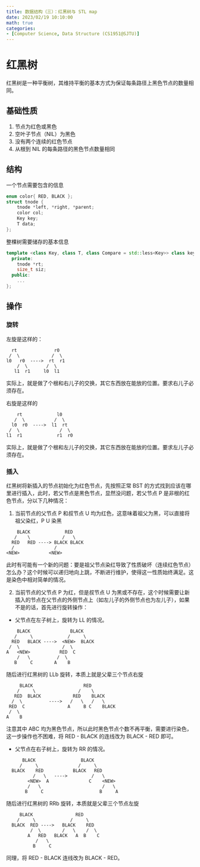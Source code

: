 ```yaml
---
title: 数据结构（三）：红黑树与 STL map
date: 2023/02/19 10:10:00
math: true
categories:
- [Computer Science, Data Structure (CS1951@SJTU)]
---
```

# 红黑树

红黑树是一种平衡树，其维持平衡的基本方式为保证每条路径上黑色节点的数量相同。

## 基础性质
1. 节点为红色或黑色
2. 空叶子节点（NIL）为黑色
3. 没有两个连续的红色节点
4. 从根到 NIL 的每条路径的黑色节点数量相同

## 结构
一个节点需要包含的信息
```cpp
enum color{ RED, BLACK };
struct tnode {
    tnode *left, *right, *parent;
    color col;
    Key key;
    T data;
};
```
整棵树需要储存的基本信息
```cpp
template <class Key, class T, class Compare = std::less<Key>> class key {
  private:
    tnode *rt;
    size_t siz;
  public:
    ...
};
```

## 操作
### 旋转

左旋是这样的：
```
  rt              r0
 /  \            /  \
l0   r0  ---->  rt  r1
    /  \       /  \
   l1  r1     l0  l1
```
实际上，就是做了个根和右儿子的交换，其它东西放在能放的位置。要求右儿子必须存在。

右旋是这样的
```
    rt             l0
   /  \           /  \
  l0  r0  ---->  l1  rt
 /  \               /  \
l1  r1             r1  r0
```
实际上，就是做了个根和左儿子的交换，其它东西放在能放的位置。要求左儿子必须存在。

### 插入

红黑树将新插入的节点初始化为红色节点，先按照正常 BST 的方式找到应该在哪里进行插入，此时，若父节点是黑色节点，显然没问题，若父节点 P 是非根的红色节点，分以下几种情况：
1. 当前节点的父节点 P 和叔节点 U 均为红色，这意味着祖父为黑，可以直接将祖父染红，P U 染黑
```
    BLACK             RED
   /    \            /   \
  RED   RED ----> BLACK BLACK
  /               /
<NEW>           <NEW>
```
此时有可能有一个新的问题：要是祖父节点染红导致了性质破坏（连续红色节点）怎么办？这个时候可以递归地向上跳，不断进行维护，使得这一性质始终满足。这是染色中相对简单的情况。

2. 当前节点的父节点 P 为红，但是叔节点 U 为黑或不存在，这个时候需要让新插入的节点在父节点的外侧节点上（如左儿子的外侧节点也为左儿子），如果不是的话，首先进行旋转操作：
- 父节点在左子树上，旋转为 LL 的情况。
```
    BLACK               BLACK
   /     \             /     \
  RED   BLACK ---->  <NEW>  BLACK
 /  \                /  \
A   <NEW>           RED  C
    /   \          /  \
   B     C        A    B
```
随后进行红黑树的 LLb 旋转，本质上就是父辈三个节点右旋
```
     BLACK                   RED
    /     \                /    \
   RED  BLACK            RED    BLACK
  /  \          ---->   /   \   /   \
 RED  C                A     B C    BLACK
 /  \
A    B
```
注意其中 ABC 均为黑色节点，所以此时黑色节点个数不再平衡，需要进行染色，这一步操作也不困难，将 RED - BLACK 的连线改为 BLACK - RED 即可。

- 父节点在右子树上，旋转为 RR 的情况。
```
      BLACK                 BLACK
     /     \               /     \
  BLACK    RED           BLACK   RED
          /   \   ---->         /   \
        <NEW>  A               C    <NEW>
        /   \                       /   \
       B     C                     B     A
```
随后进行红黑树的 RRb 旋转，本质就是父辈三个节点左旋
```
     BLACK                RED
    /     \             /     \
  BLACK  RED ---->   BLACK    RED
         /  \        /   \    /  \
        A   RED   BLACK   A  B    C
           /   \
          B     C
```
同理，将 RED - BLACK 连线改为 BLACK - RED。


  